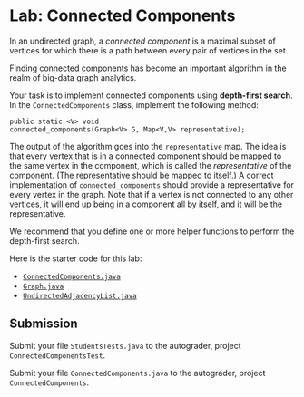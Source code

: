 # Lab: Connected Components

In an undirected graph, a *connected component*
is a maximal subset of vertices for which there is a path between every
pair of vertices in the set.

Finding connected components has become an important algorithm
in the realm of big-data graph analytics. 

Your task is to implement connected components using **depth-first search**.
In the `ConnectedComponents` class, implement the following method:

    public static <V> void
    connected_components(Graph<V> G, Map<V,V> representative);

The output of the algorithm goes into the `representative` map.
The idea is that every vertex that is in a connected component
should be mapped to the same vertex in the component, which is
called the *representative* of the component.
(The representative should be mapped to itself.)
A correct implementation of `connected_components` should
provide a representative for every vertex in the graph.
Note that if a vertex is not connected to any other vertices,
it will end up being in a component all by itself, and it
will be the representative.

We recommend that you define one or more helper functions to
perform the depth-first search.

Here is the starter code for this lab:

* [`ConnectedComponents.java`](./ConnectedComponents.java) 
* [`Graph.java`](./Graph.java)
* [`UndirectedAdjacencyList.java`](./UndirectedAdjacencyList.java)

## Submission

Submit your file `StudentsTests.java` to the autograder,
project `ConnectedComponentsTest`.

Submit your file `ConnectedComponents.java` to the autograder,
project `ConnectedComponents`.

